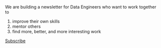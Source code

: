 We are building a newsletter for Data Engineers who want to work together to 

1. improve their own skills
2. mentor others
3. find more, better, and more interesting work

[Subscribe](subscribe.html)


